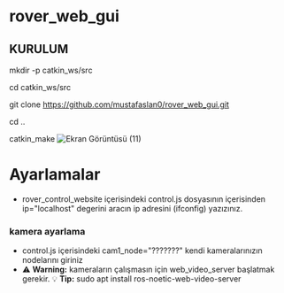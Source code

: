 # rover_web_gui
## KURULUM

mkdir -p catkin_ws/src

cd catkin_ws/src

git clone https://github.com/mustafaslan0/rover_web_gui.git

cd ..

catkin_make
![Ekran Görüntüsü (11)](https://user-images.githubusercontent.com/89737685/199282842-f90d8ed0-3e5e-4819-8f4f-b25cc563f0b0.png)




# Ayarlamalar

- rover_control_website içerisindeki control.js dosyasının içerisinden ip="localhost" degerini aracın ip adresini (ifconfig) yazızınız.


### kamera ayarlama

- control.js içerisindeki cam1_node="???????" kendi kameralarınızın nodelarını giriniz
- 
   :warning: **Warning:** kameraların çalışmasın için web_video_server başlatmak gerekir.
   :bulb: **Tip:** sudo apt install ros-noetic-web-video-server

  

